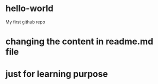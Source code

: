 # hello-world
My first github repo

# changing the content in readme.md file 
# just for learning purpose
